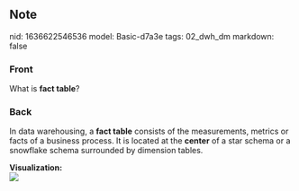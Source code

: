 ## Note
nid: 1636622546536
model: Basic-d7a3e
tags: 02_dwh_dm
markdown: false

### Front
What is <b>fact table</b>?

### Back
In data warehousing, a <b>fact table</b> consists of the
measurements, metrics or facts of a business process. It is located
at the <b>center</b> of a star schema or a snowflake schema
surrounded by dimension tables.
<div>
  <b>Visualization:</b>
</div>
<div><img src=
paste-322532d782b0079d8346b3052e2856f65e40088b.jpg></div>
